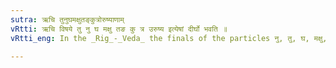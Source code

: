 ```yaml
---
sutra: ऋचि तुनुघमक्षुतङ्कुत्रोरुष्याणाम्
vRtti: ऋचि विषये तु नु घ मक्षु तङ कु त्र उरुष्य इत्येषां दीर्घो भवति ॥
vRtti_eng: In the _Rig_-_Veda_ the finals of the particles नु, तु, घ, मक्षु, the tense-affix तङ्, कु, the ending त्र and the word उरुष्य are lengthened.

---
```

